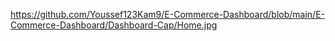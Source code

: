 https://github.com/Youssef123Kam9/E-Commerce-Dashboard/blob/main/E-Commerce-Dashboard/Dashboard-Cap/Home.jpg
